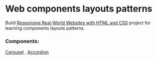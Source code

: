 # Web components layouts patterns

Build [Responsive Real-World Websites with HTML and CSS](https://www.udemy.com/course/design-and-develop-a-killer-website-with-html5-and-css3/learn/lecture/27512178#overview) project for learning components layouts patterns.

### Components:  
[Carousel](https://carousel-design.netlify.app/) ,  [Accordion](https://accordion-dc.netlify.app/)
